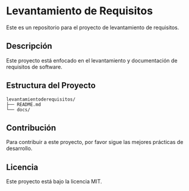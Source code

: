 # Levantamiento de Requisitos

Este es un repositorio para el proyecto de levantamiento de requisitos.

## Descripción

Este proyecto está enfocado en el levantamiento y documentación de requisitos de software.

## Estructura del Proyecto

```
levantamientoderequisitos/
├── README.md
└── docs/
```

## Contribución

Para contribuir a este proyecto, por favor sigue las mejores prácticas de desarrollo.

## Licencia

Este proyecto está bajo la licencia MIT.
